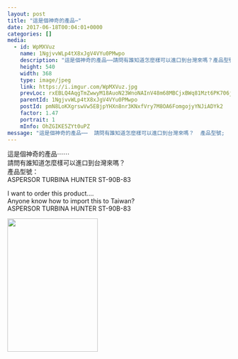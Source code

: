 ```yaml
---
layout: post
title: "這是個神奇的產品⋯" 
date: 2017-06-18T00:04:01+0000 
categories: [] 
media:
  - id: WpMXVuz
    name: 1NgjvvWLp4tX8xJgV4VYu0PMwpo
    description: "這是個神奇的產品⋯⋯請問有誰知道怎麼樣可以進口到台灣來嗎？產品型號;ASPERSOR TURBINA HUNTER ST-90B-83I want to order this product....Anyone know how to import this to Taiwan?ASPERSOR TURBINA HUNTER ST-90B-83"   
    height: 540
    width: 368
    type: image/jpeg
    link: https://i.imgur.com/WpMXVuz.jpg
    prevLoc: rxEBLQ4AqgTmZwwyM18AuoN23WnoNAInV48m68MBCjxBWq81Mzt6PK706j65uvOLN2R6w9uMEgg8gpvVCDlnggQVXWtoEwRg141Vfyz6DlGrXjhLNGlGJMPjtV0JwpZ22YsPNPM1Xg01h5k7o8x7x5CkJAPj7jvGHA7Q1p2r7JioZN9OZnRouWnvzMKxj7f3ZG0vV8Alt6AQwllxLzTMv4D5jKB5u9PB5OonEPcANzG661DGUYy7QLw
    parentId: 1NgjvvWLp4tX8xJgV4VYu0PMwpo
    postId: pmN8LoKXgrswVw5EBjpYHXn8nr3KNxfVry7M8OA6FomgojyYNJiADYk2
    factor: 1.47
    portrait: 1
    mInfo: OhZGIKE5ZYt0uPZ
message: "這是個神奇的產品⋯⋯  請問有誰知道怎麼樣可以進口到台灣來嗎？  產品型號;  ASPERSOR TURBINA HUNTER ST-90B-83    I want to order this product....  Anyone know how to import this to Taiwan?  ASPERSOR TURBINA HUNTER ST-90B-83"
---
```


這是個神奇的產品⋯⋯  
請問有誰知道怎麼樣可以進口到台灣來嗎？  
產品型號：  
ASPERSOR TURBINA HUNTER ST-90B-83  
  
I want to order this product....  
Anyone know how to import this to Taiwan?  
ASPERSOR TURBINA HUNTER ST-90B-83


[//]: #media:  
<a href="https://i.imgur.com/WpMXVuz.jpg"><img src="https://i.imgur.com/WpMXVuz.jpg" height="300" width="204" /></a> 
 
